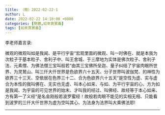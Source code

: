 ```yaml
---
title: （簡）2022-02-22-1
author: L
date: 2022-02-22 14:10:00 +0800
categories: [簡體,如來真實義]
tags: [如來真實義]
---
```


李老师嘉言录:

微观的微观叫如是我闻、是平行宇宙“宏观里面的微观、叫一时佛在、就是本我为次粒子于基本粒子、舍利子中、叫王舍城、于三摩地为实体是佛次粒子、舍利子法、元素僧、为佛法僧三宝叫般若“由其三宝佛所垒迦、量子纠结了宇宙肉眼所世界、为灵鹫山、叫三仟大仟世界是色欲界六十五天、分子世界叫波伽梵、的神性为欲界三十三天、空依居在色界三十二、合为色欲界六十五天“是空性为虚、实与虚合为本性的我叫佛在、无实也无虚、叫本心如来、与如、为平行宇宙的心、方为如是我闻、为宇宙的可见世界的始末、才叫我的经过、叫佛经、故经等于本心如来、方有第一了义经“是名金刚般若波罗蜜经！故般若肉眼不能见的实相无相、只能看到波罗的三仟大仟世界为虚为空叫其心、为法身为法界叫大乘佛法耶!


-------